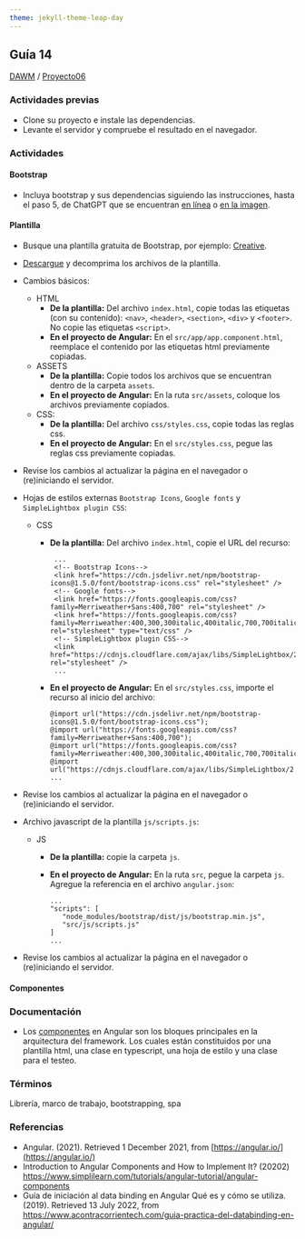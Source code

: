 ```yaml
---
theme: jekyll-theme-leap-day
---
```


## Guía 14

[DAWM](/DAWM/) / [Proyecto06](/DAWM/proyectos/2023/proyecto06)

### Actividades previas

* Clone su proyecto e instale las dependencias.
* Levante el servidor y compruebe el resultado en el navegador.

### Actividades

#### Bootstrap

* Incluya bootstrap y sus dependencias siguiendo las instrucciones, hasta el paso 5, de ChatGPT que se encuentran [en línea](https://chat.openai.com/share/0f0a9f90-bbef-439e-9d58-6fe73941a357) o [en la imagen](chatpgt/guia14-angular-bootstrap.png).

#### Plantilla

* Busque una plantilla gratuita de Bootstrap, por ejemplo: [Creative](https://startbootstrap.com/theme/creative).
* [Descargue](https://github.com/startbootstrap/startbootstrap-creative/archive/gh-pages.zip) y decomprima los archivos de la plantilla.
* Cambios básicos:
	+ HTML
		- **De la plantilla:** Del archivo `index.html`, copie todas las etiquetas (con su contenido): `<nav>`, `<header>`, `<section>`, `<div>` y `<footer>`. No copie las etiquetas `<script>`. 
		- **En el proyecto de Angular:** En el `src/app/app.component.html`, reemplace el contenido por las etiquetas html previamente copiadas. 
	+ ASSETS
		- **De la plantilla:** Copie todos los archivos que se encuentran dentro de la carpeta `assets`. 
		- **En el proyecto de Angular:** En la ruta `src/assets`, coloque los archivos previamente copiados.
	+ CSS:
		- **De la plantilla:** Del archivo `css/styles.css`, copie todas las reglas css.
		- **En el proyecto de Angular:** En el `src/styles.css`, pegue las reglas css previamente copiadas.

* Revise los cambios al actualizar la página en el navegador o (re)iniciando el servidor.

* Hojas de estilos externas `Bootstrap Icons`, `Google fonts` y `SimpleLightbox plugin CSS`:
   + CSS
   	   - **De la plantilla:** Del archivo `index.html`, copie el URL del recurso:
   	       ```
		    ...
			<!-- Bootstrap Icons-->
			<link href="https://cdn.jsdelivr.net/npm/bootstrap-icons@1.5.0/font/bootstrap-icons.css" rel="stylesheet" />
			<!-- Google fonts-->
			<link href="https://fonts.googleapis.com/css?family=Merriweather+Sans:400,700" rel="stylesheet" />
			<link href="https://fonts.googleapis.com/css?family=Merriweather:400,300,300italic,400italic,700,700italic" rel="stylesheet" type="text/css" />
			<!-- SimpleLightbox plugin CSS-->
			<link href="https://cdnjs.cloudflare.com/ajax/libs/SimpleLightbox/2.1.0/simpleLightbox.min.css" rel="stylesheet" />
			...
		   ```

   	   - **En el proyecto de Angular:** En el `src/styles.css`, importe el recurso al inicio del archivo: 
   	     
   	       ```
		   @import url("https://cdn.jsdelivr.net/npm/bootstrap-icons@1.5.0/font/bootstrap-icons.css");
		   @import url("https://fonts.googleapis.com/css?family=Merriweather+Sans:400,700");
		   @import url("https://fonts.googleapis.com/css?family=Merriweather:400,300,300italic,400italic,700,700italic");
		   @import url("https://cdnjs.cloudflare.com/ajax/libs/SimpleLightbox/2.1.0/simpleLightbox.min.css");
		   ...
		   ```

* Revise los cambios al actualizar la página en el navegador o (re)iniciando el servidor.

* Archivo javascript de la plantilla `js/scripts.js`:
   + JS
   	   - **De la plantilla:** copie la carpeta `js`.  
   	   - **En el proyecto de Angular:** En la ruta `src`, pegue la carpeta `js`. Agregue la referencia en el archivo `angular.json`:

   	       ```
	   	   ...
	       "scripts": [
              "node_modules/bootstrap/dist/js/bootstrap.min.js",
              "src/js/scripts.js"
           ]
       	   ...
   	       ```

* Revise los cambios al actualizar la página en el navegador o (re)iniciando el servidor.

#### Componentes



### Documentación
  
* Los [componentes](https://angular.io/guide/component-overview) en Angular son los bloques principales en la arquitectura del framework. Los cuales están constituidos por una plantilla html, una clase en typescript, una hoja de estilo y una clase para el testeo.

### Términos

Librería, marco de trabajo, bootstrapping, spa

### Referencias

* Angular. (2021). Retrieved 1 December 2021, from [https://angular.io/](https://angular.io/)
* Introduction to Angular Components and How to Implement It? (20202) https://www.simplilearn.com/tutorials/angular-tutorial/angular-components
* Guía de iniciación al data binding en Angular Qué es y cómo se utiliza. (2019). Retrieved 13 July 2022, from https://www.acontracorrientech.com/guia-practica-del-databinding-en-angular/